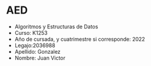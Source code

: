 # AED
* Algoritmos y Estructuras de Datos
* Curso: K1253
* Año de cursada, y cuatrimestre si corresponde: 2022
* Legajo:2036988
* Apellido: Gonzalez
* Nombre: Juan Victor
